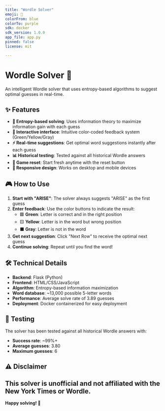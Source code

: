 ```yaml
---
title: "Wordle Solver"
emoji: 🧩
colorFrom: blue
colorTo: purple
sdk: docker
sdk_version: 1.0.0
app_file: app.py
pinned: false
license: mit

---
```


# Wordle Solver 🧩

An intelligent Wordle solver that uses entropy-based algorithms to suggest optimal guesses in real-time.

## ✨ Features

- **🧠 Entropy-based solving**: Uses information theory to maximize information gain with each guess
- **🎨 Interactive interface**: Intuitive color-coded feedback system (Green/Yellow/Gray)
- **⚡ Real-time suggestions**: Get optimal word suggestions instantly after each guess
- **📊 Historical testing**: Tested against all historical Wordle answers
- **🔄 Game reset**: Start fresh anytime with the reset button
- **📱 Responsive design**: Works on desktop and mobile devices

## 🎮 How to Use

1. **Start with "ARISE"**: The solver always suggests "ARISE" as the first guess
2. **Enter feedback**: Use the color buttons to indicate the result:
   - 🟩 **Green**: Letter is correct and in the right position
   - 🟨 **Yellow**: Letter is in the word but wrong position
   - ⬛ **Gray**: Letter is not in the word
3. **Get next suggestion**: Click "Next Row" to receive the optimal next guess
4. **Continue solving**: Repeat until you find the word!

## 🛠️ Technical Details

- **Backend**: Flask (Python)
- **Frontend**: HTML/CSS/JavaScript
- **Algorithm**: Entropy-based information maximization
- **Word database**: ~13,000 possible 5-letter words
- **Performance**: Average solve rate of 3.89 guesses
- **Deployment**: Docker containerized for easy deployment

## 🧪 Testing

The solver has been tested against all historical Wordle answers with:
- **Success rate**: ~99%+ 
- **Average guesses**: 3.80
- **Maximum guesses**: 6

## ⚠️ Disclaimer

This solver is unofficial and not affiliated with the New York Times or Wordle. 
---

**Happy solving! 🎯**
